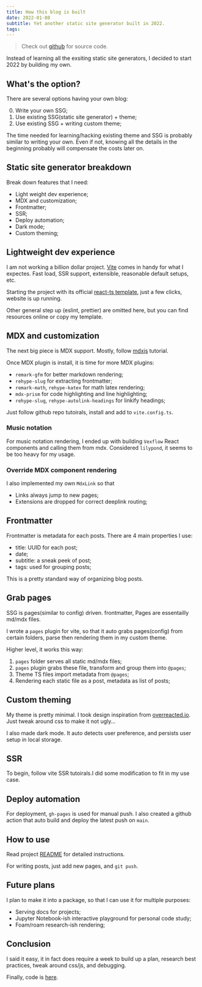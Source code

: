 ```yaml
---
title: How this blog is built
date: 2022-01-08
subtitle: Yet another static site generator built in 2022.
tags:
---
```


> Check out [github](https://github.com/tianwenh/tianwenh.github.io) for source code.

Instead of learning all the exsiting static site generators, I decided to start 2022 by building my own.

## What's the option?

There are several options having your own blog:

0. Write your own SSG;
1. Use existing SSG(static site generator) + theme;
2. Use existing SSG + writing custom theme;

The time needed for learning/hacking existing theme and SSG is probably similar to writing your own. Even if not, knowing all the details in the beginning probably will compensate the costs later on.

## Static site generator breakdown

Break down features that I need:

- Light weight dev experience;
- MDX and customization;
- Frontmatter;
- SSR;
- Deploy automation;
- Dark mode;
- Custom theming;

## Lightweight dev experience

I am not working a billion dollar project. [Vite](https://vitejs.dev/) comes in handy for what I expectes. Fast load, SSR support, extensible, reasonable default setups, etc.

Starting the project with its official [react-ts template](https://vitejs.dev/guide/#trying-vite-online), just a few clicks, website is up running.

Other general step up (eslint, prettier) are omitted here, but you can find resources online or copy my template.

## MDX and customization

The next big piece is MDX support. Mostly, follow [mdxjs](https://mdxjs.com/) tutorial.

Once MDX plugin is install, it is time for more MDX plugins:

- `remark-gfm` for better markdown rendering;
- `rehype-slug` for extracting frontmatter;
- `remark-math`, `rehype-katex` for math latex rendering;
- `mdx-prism` for code highlighting and line highlighting;
- `rehype-slug`, `rehype-autolink-headings` for linkify headings;

Just follow github repo tutoirals, install and add to `vite.config.ts`.

### Music notation

For music notation rendering, I ended up with building `Vexflow` React components and calling them from mdx. Considered `lilypond`, it seems to be too heavy for my usage.

### Override MDX component rendering

I also implemented my own `MdxLink` so that

- Links always jump to new pages;
- Extensions are dropped for correct deeplink routing;

## Frontmatter

Frontmatter is metadata for each posts. There are 4 main properties I use:

- title: UUID for each post;
- date;
- subtitle: a sneak peek of post;
- tags: used for grouping posts;

This is a pretty standard way of organizing blog posts.

## Grab pages

SSG is pages(similar to config) driven. frontmatter, Pages are essentailly md/mdx files.

I wrote a `pages` plugin for vite, so that it auto grabs pages(config) from certain folders, parse then rendering them in my custom theme.

Higher level, it works this way:

1. `pages` folder serves all static md/mdx files;
2. `pages` plugin grabs these file, transform and group them into `@pages`;
3. Theme TS files import metadata from `@pages`;
4. Rendering each static file as a post, metadata as list of posts;

## Custom theming

My theme is pretty minimal. I took design inspiration from [overreacted.io](https://overreacted.io). Just tweak around css to make it not ugly...

I also made dark mode. It auto detects user preference, and persists user setup in local storage.

## SSR

To begin, follow vite SSR tutoirals.I did some modification to fit in my use case.

## Deploy automation

For deployment, `gh-pages` is used for manual push. I also created a github action that auto build and deploy the latest push on `main`.

## How to use

Read project [README](https://github.com/tianwenh/tianwenh.github.io) for detailed instructions.

For writing posts, just add new pages, and `git push`.

## Future plans

I plan to make it into a package, so that I can use it for multiple purposes:

- Serving docs for projects;
- Jupyter Notebook-ish interactive playground for personal code study;
- Foam/roam research-ish rendering;

## Conclusion

I said it easy, it in fact does require a week to build up a plan, research best practices, tweak around css/js, and debugging.

Finally, code is [here](https://github.com/tianwenh/tianwenh.github.io).
